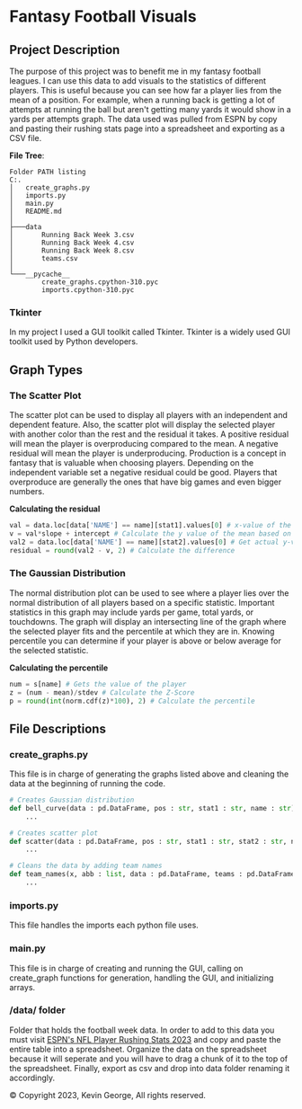 # Fantasy Football Visuals 

## Project Description
The purpose of this project was to benefit me in my fantasy football leagues. I can use this data to add visuals to the statistics of different players. This is useful because you can see how far a player lies from the mean of a position. For example, when a running back is getting a lot of attempts at running the ball but aren't getting many yards it would show in a yards per attempts graph. The data used was pulled from ESPN by copy and pasting their rushing stats page into a spreadsheet and exporting as a CSV file.

**File Tree**:
```
Folder PATH listing
C:.
│   create_graphs.py
│   imports.py
│   main.py
│   README.md
│   
├───data
│       Running Back Week 3.csv
│       Running Back Week 4.csv
│       Running Back Week 8.csv
│       teams.csv
│       
└───__pycache__
        create_graphs.cpython-310.pyc
        imports.cpython-310.pyc
```

### Tkinter
In my project I used a GUI toolkit called Tkinter. Tkinter is a widely used GUI toolkit used by Python developers.

## Graph Types
### **The Scatter Plot**
The scatter plot can be used to display all players with an independent and dependent feature. Also, the scatter plot will display the selected player with another color than the rest and the residual it takes. A positive residual will mean the player is overproducing compared to the mean. A negative residual will mean the player is underproducing. Production is a concept in fantasy that is valuable when choosing players. Depending on the independent variable set a negative residual could be good. Players that overproduce are generally the ones that have big games and even bigger numbers.

**Calculating the residual**
```python
val = data.loc[data['NAME'] == name][stat1].values[0] # x-value of the player on graph
v = val*slope + intercept # Calculate the y value of the mean based on player x-value
val2 = data.loc[data['NAME'] == name][stat2].values[0] # Get actual y-value of the player
residual = round(val2 - v, 2) # Calculate the difference
```
### **The Gaussian Distribution**
The normal distribution plot can be used to see where a player lies over the normal distribution of all players based on a specific statistic. Important statistics in this graph may include yards per game, total yards, or touchdowns. The graph will display an intersecting line of the graph where the selected player fits and the percentile at which they are in. Knowing percentile you can determine if your player is above or below average for the selected statistic.

**Calculating the percentile**
```python
num = s[name] # Gets the value of the player
z = (num - mean)/stdev # Calculate the Z-Score
p = round(int(norm.cdf(z)*100), 2) # Calculate the percentile
```

## File Descriptions
### **create_graphs.py**
This file is in charge of generating the graphs listed above and cleaning the data at the beginning of running the code.
```python
# Creates Gaussian distribution
def bell_curve(data : pd.DataFrame, pos : str, stat1 : str, name : str):
    ...

# Creates scatter plot
def scatter(data : pd.DataFrame, pos : str, stat1 : str, stat2 : str, name : str):
    ...

# Cleans the data by adding team names
def team_names(x, abb : list, data : pd.DataFrame, teams : pd.DataFrame):
    ...
```

### **imports.py**
This file handles the imports each python file uses.

### **main.py**
This file is in charge of creating and running the GUI, calling on create_graph functions for generation, handling the GUI, and initializing arrays.

### **/data/ folder**
Folder that holds the football week data. In order to add to this data you must visit [ESPN's NFL Player Rushing Stats 2023](https://www.espn.com/nfl/stats/player/_/stat/rushing/table/rushing/sort/rushingYards/dir/desc) and copy and paste the entire table into a spreadsheet. Organize the data on the spreadsheet because it will seperate and you will have to drag a chunk of it to the top of the spreadsheet. Finally, export as csv and drop into data folder renaming it accordingly.

&copy; Copyright 2023, Kevin George, All rights reserved.